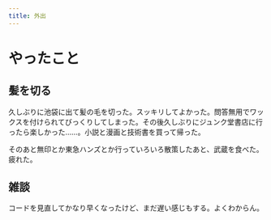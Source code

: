 ```yaml
---
title: 外出
---
```


# やったこと

## 髪を切る

久しぶりに池袋に出て髪の毛を切った。スッキリしてよかった。問答無用でワックスを付けられてびっくりしてしまった。その後久しぶりにジュンク堂書店に行ったら楽しかった……。小説と漫画と技術書を買って帰った。

そのあと無印とか東急ハンズとか行っていろいろ散策したあと、武蔵を食べた。疲れた。

## 雑談

コードを見直してかなり早くなったけど、まだ遅い感じもする。よくわからん。

